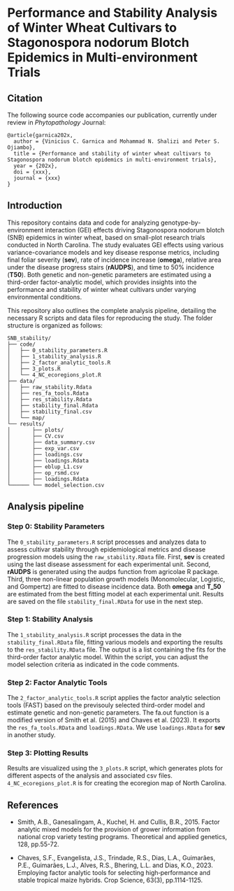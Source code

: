 # Performance and Stability Analysis of Winter Wheat Cultivars to Stagonospora nodorum Blotch Epidemics in Multi-environment Trials 

## Citation
The following source code accompanies our publication, currently under review in *Phytopathology* Journal:

```
@article{garnica202x,
  author = {Vinicius C. Garnica and Mohammad N. Shalizi and Peter S. Ojiambo},
  title = {Performance and stability of winter wheat cultivars to Stagonospora nodorum blotch epidemics in multi-environment trials},
  year = {202x},
  doi = {xxx},
  journal = {xxx}
}
```

## Introduction

This repository contains data and code for analyzing genotype-by-environment interaction (GEI) effects driving Stagonospora nodorum blotch (SNB) epidemics in winter wheat, based on small-plot research trials conducted in North Carolina. The study evaluates GEI effects using various variance-covariance models and key disease response metrics, including final foliar severity (**sev**), rate of incidence increase (**omega**), relative area under the disease progress stairs (**rAUDPS**), and time to 50% incidence (**T50**). Both genetic and non-genetic parameters are estimated using a third-order factor-analytic model, which provides insights into the performance and stability of winter wheat cultivars under varying environmental conditions.

This repository also outlines the complete analysis pipeline, detailing the necessary R scripts and data files for reproducing the study. The folder structure is organized as follows:

```
SNB_stability/
├── code/
│   ├── 0_stability_parameters.R
│   ├── 1_stability_analysis.R
│   ├── 2_factor_analytic_tools.R
│   ├── 3_plots.R
│   └── 4_NC_ecoregions_plot.R
├── data/
│   ├── raw_stability.Rdata
│   ├── res_fa_tools.Rdata
│   ├── res_stability.Rdata
│   ├── stability_final.Rdata
│   ├── stability_final.csv
│   └── map/
└── results/
│       ├── plots/
│       ├── CV.csv
│       ├── data_summary.csv
│       ├── exp_var.csv
│       ├── loadings.csv
│       ├── loadings.Rdata
│       ├── eblup_L1.csv
│       ├── op_rsmd.csv
│       ├── loadings.Rdata
└────── └── model_selection.csv

```

## Analysis pipeline

### Step 0: Stability Parameters

The `0_stability_parameters.R` script processes and analyzes data to assess cultivar stability through epidemiological metrics and disease progression models using the `raw_stability.RData` file. First, **sev** is created using the last disease assessment for each experimental unit. Second, **rAUDPS** is generated using the audps function from agricolae R package. Third, three non-linear population growth models (Monomolecular, Logistic, and Gompertz) are fitted to disease incidence data. Both **omega** and **T_50** are estimated from the best fitting model at each experimental unit. Results are saved on the file `stability_final.RData` for use in the next step.

### Step 1: Stability Analysis

The `1_stability_analysis.R` script processes the data in the `stability_final.RData` file, fitting various models and exporting the results to the `res_stability.RData` file. The output is a list containing the fits for the third-order factor analytic model. Within the script, you can adjust the model selection criteria as indicated in the code comments. 

### Step 2: Factor Analytic Tools

The `2_factor_analytic_tools.R` script applies the factor analytic selection tools (FAST) based on the previsouly selected third-order model and estimate genetic and non-genetic parameters. The fa.out function is a modified version of Smith et al. (2015) and Chaves et al. (2023). It exports the `res_fa_tools.RData` and `loadings.RData`. We use `loadings.RData` for **sev** in another study.

### Step 3: Plotting Results

Results are visualized using the `3_plots.R` script, which generates plots for different aspects of the analysis and associated csv files. `4_NC_ecoregions_plot.R` is for creating the ecoregion map of North Carolina. 

## References

* Smith, A.B., Ganesalingam, A., Kuchel, H. and Cullis, B.R., 2015. Factor analytic mixed models for the provision of grower information from national crop variety testing programs. Theoretical and applied genetics, 128, pp.55-72.

* Chaves, S.F., Evangelista, J.S., Trindade, R.S., Dias, L.A., Guimarães, P.E., Guimarães, L.J., Alves, R.S., Bhering, L.L. and Dias, K.O., 2023. Employing factor analytic tools for selecting high‐performance and stable tropical maize hybrids. Crop Science, 63(3), pp.1114-1125.



